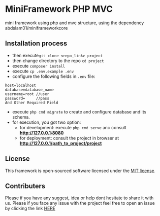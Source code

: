 # MiniFramework PHP MVC
mini framework using php and mvc structure, using the dependency abdslam01/miniframeworkcore

## Installation process
- then execute`git clone <repo_link> project`
- then change directory to the repo `cd project`
- execute `composer install`
- execute `cp .env.example .env`
- configure the following fields in `.env` file:
```
host=localhost
database=database_name
username=root //user
password=     //pass
And Other Required Field
```
- execute `php cmd migrate` to create and configure database and its schema.
- for execution, you got two option:
  - for development: execute `php cmd serve` anc consult __http://127.0.0.1:8080__
  - for deployment: consult the project in browser at __http://127.0.0.1/path_to_project/project__

## License

This framework is open-sourced software licensed under the [MIT license](https://opensource.org/licenses/MIT).

## Contributers
Please if you have any suggest, idea or help dont hesitate to share it with us.
Please if you face any issue with the project feel free to open an issue by clicking the link [HERE](https://github.com/abdslam01/mini-framework/issues)
